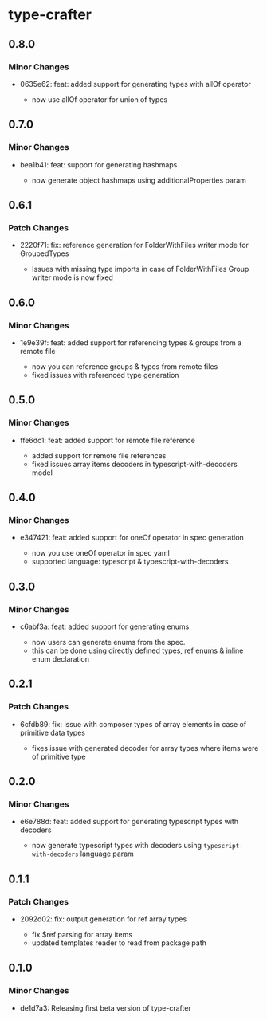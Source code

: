 # type-crafter

## 0.8.0

### Minor Changes

- 0635e62: feat: added support for generating types with allOf operator

  - now use allOf operator for union of types

## 0.7.0

### Minor Changes

- bea1b41: feat: support for generating hashmaps

  - now generate object hashmaps using additionalProperties param

## 0.6.1

### Patch Changes

- 2220f71: fix: reference generation for FolderWithFiles writer mode for GroupedTypes

  - Issues with missing type imports in case of FolderWithFiles Group writer mode is now fixed

## 0.6.0

### Minor Changes

- 1e9e39f: feat: added support for referencing types & groups from a remote file

  - now you can reference groups & types from remote files
  - fixed issues with referenced type generation

## 0.5.0

### Minor Changes

- ffe6dc1: feat: added support for remote file reference

  - added support for remote file references
  - fixed issues array items decoders in typescript-with-decoders model

## 0.4.0

### Minor Changes

- e347421: feat: added support for oneOf operator in spec generation

  - now you use oneOf operator in spec yaml
  - supported language: typescript & typescript-with-decoders

## 0.3.0

### Minor Changes

- c6abf3a: feat: added support for generating enums

  - now users can generate enums from the spec.
  - this can be done using directly defined types, ref enums & inline enum declaration

## 0.2.1

### Patch Changes

- 6cfdb89: fix: issue with composer types of array elements in case of primitive data types

  - fixes issue with generated decoder for array types where items were of primitive type

## 0.2.0

### Minor Changes

- e6e788d: feat: added support for generating typescript types with decoders

  - now generate typescript types with decoders using `typescript-with-decoders` language param

## 0.1.1

### Patch Changes

- 2092d02: fix: output generation for ref array types

  - fix $ref parsing for array items
  - updated templates reader to read from package path

## 0.1.0

### Minor Changes

- de1d7a3: Releasing first beta version of type-crafter
